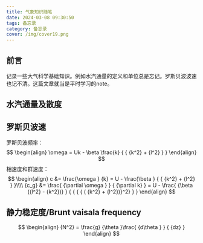 ```yaml
---
title: 气象知识随笔
date: 2024-03-08 09:30:50
tags: 备忘录
category: 备忘录
cover: /img/cover19.png
---
```


## 前言

记录一些大气科学基础知识。例如水汽通量的定义和单位总是忘记。罗斯贝波波速也记不清。这篇文章就当是平时学习的note。



## 水汽通量及散度





## 罗斯贝波速

罗斯贝波频率：
$$
\begin{align}
\omega = Uk - \beta \frac{k} { { {k^2} + {l^2} } }
\end{align}
$$
相速度和群速度：
$$
\begin{align}
c &= \frac{\omega } {k} = U - \frac{\beta } { { {k^2} + {l^2} } }\\\\
{c_g} &= \frac{ {\partial \omega } } { {\partial k} } = U - \frac{ {\beta ({l^2} - {k^2})} } { { { { ( {k^2} + {l^2})}^2} } }
\end{align}
$$

## 静力稳定度/Brunt vaisala frequency

$$
\begin{align}
{N^2} = \frac{g} {\theta }\frac{ {d\theta } } { {dz} }
\end{align}
$$



